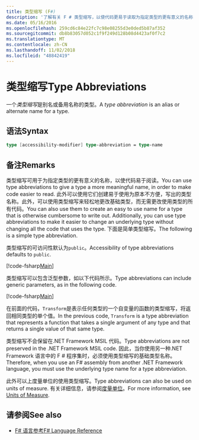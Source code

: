 ```yaml
---
title: 类型缩写 (F#)
description: '了解有关 F # 类型缩写，以使代码更易于读取为指定类型的更有意义的名称。'
ms.date: 05/16/2016
ms.openlocfilehash: 259cd6c84e22fc7c98e08255d3e0ded5b87af352
ms.sourcegitcommit: db8b83057d052c1f9f249d128b08d4423af0f7c2
ms.translationtype: MT
ms.contentlocale: zh-CN
ms.lasthandoff: 11/02/2018
ms.locfileid: "48842419"
---
```

# <a name="type-abbreviations"></a><span data-ttu-id="aa371-103">类型缩写</span><span class="sxs-lookup"><span data-stu-id="aa371-103">Type Abbreviations</span></span>

<span data-ttu-id="aa371-104">一个*类型缩写*是别名或备用名称的类型。</span><span class="sxs-lookup"><span data-stu-id="aa371-104">A *type abbreviation* is an alias or alternate name for a type.</span></span>

## <a name="syntax"></a><span data-ttu-id="aa371-105">语法</span><span class="sxs-lookup"><span data-stu-id="aa371-105">Syntax</span></span>

```fsharp
type [accessibility-modifier] type-abbreviation = type-name
```

## <a name="remarks"></a><span data-ttu-id="aa371-106">备注</span><span class="sxs-lookup"><span data-stu-id="aa371-106">Remarks</span></span>

<span data-ttu-id="aa371-107">类型缩写可用于为指定类型的更有意义的名称，以使代码易于阅读。</span><span class="sxs-lookup"><span data-stu-id="aa371-107">You can use type abbreviations to give a type a more meaningful name, in order to make code easier to read.</span></span> <span data-ttu-id="aa371-108">此外可以使用它们创建易于使用为原本不方便，写出的类型名称。此外，可以使用类型缩写来轻松地更改基础类型，而无需更改使用类型的所有代码。</span><span class="sxs-lookup"><span data-stu-id="aa371-108">You can also use them to create an easy to use name for a type that is otherwise cumbersome to write out. Additionally, you can use type abbreviations to make it easier to change an underlying type without changing all the code that uses the type.</span></span> <span data-ttu-id="aa371-109">下面是简单类型缩写。</span><span class="sxs-lookup"><span data-stu-id="aa371-109">The following is a simple type abbreviation.</span></span>

<span data-ttu-id="aa371-110">类型缩写的可访问性默认为`public`。</span><span class="sxs-lookup"><span data-stu-id="aa371-110">Accessibility of type abbreviations defaults to `public`.</span></span>

[!code-fsharp[Main](../../../samples/snippets/fsharp/lang-ref-1/snippet2301.fs)]

<span data-ttu-id="aa371-111">类型缩写可以包含泛型参数，如以下代码所示。</span><span class="sxs-lookup"><span data-stu-id="aa371-111">Type abbreviations can include generic parameters, as in the following code.</span></span>

[!code-fsharp[Main](../../../samples/snippets/fsharp/lang-ref-1/snippet2302.fs)]

<span data-ttu-id="aa371-112">在前面的代码，`Transform`是表示任何类型的一个自变量的函数的类型缩写，将返回相同类型的单个值。</span><span class="sxs-lookup"><span data-stu-id="aa371-112">In the previous code, `Transform` is a type abbreviation that represents a function that takes a single argument of any type and that returns a single value of that same type.</span></span>

<span data-ttu-id="aa371-113">类型缩写不会保留在.NET Framework MSIL 代码。</span><span class="sxs-lookup"><span data-stu-id="aa371-113">Type abbreviations are not preserved in the .NET Framework MSIL code.</span></span> <span data-ttu-id="aa371-114">因此，当你使用另一种.NET Framework 语言中的 F # 程序集时，必须使用类型缩写的基础类型名称。</span><span class="sxs-lookup"><span data-stu-id="aa371-114">Therefore, when you use an F# assembly from another .NET Framework language, you must use the underlying type name for a type abbreviation.</span></span>

<span data-ttu-id="aa371-115">此外可以上度量单位的使用类型缩写。</span><span class="sxs-lookup"><span data-stu-id="aa371-115">Type abbreviations can also be used on units of measure.</span></span> <span data-ttu-id="aa371-116">有关详细信息，请参阅[度量单位](units-of-measure.md)。</span><span class="sxs-lookup"><span data-stu-id="aa371-116">For more information, see [Units of Measure](units-of-measure.md).</span></span>

## <a name="see-also"></a><span data-ttu-id="aa371-117">请参阅</span><span class="sxs-lookup"><span data-stu-id="aa371-117">See also</span></span>

- [<span data-ttu-id="aa371-118">F# 语言参考</span><span class="sxs-lookup"><span data-stu-id="aa371-118">F# Language Reference</span></span>](index.md)

